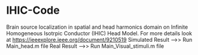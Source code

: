 # IHIC-Code
Brain source localization in spatial and head harmonics domain on Infinite Homogeneous Isotrpic Conductor (IHIC) Head Model. For more details look at https://ieeexplore.ieee.org/document/9210519 
Simulated Result -->> Run Main_head.m file
Real Result -->> Run Main_Visual_stimuli.m file
